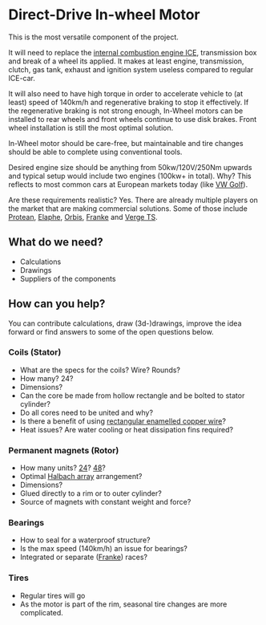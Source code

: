 # Direct-Drive In-wheel Motor

This is the most versatile component of the project. 

It will need to replace the [internal combustion engine ICE](https://en.wikipedia.org/wiki/Internal_combustion_engine), transmission box and break of a wheel its applied. It makes at least engine, transmission, clutch, gas tank, exhaust and ignition system useless compared to regular ICE-car.

It will also need to have high torque in order to accelerate vehicle to (at least) speed of 140km/h and regenerative braking to stop it effectively. If the regenerative braking is not strong enough, In-Wheel motors can be installed to rear wheels and front wheels continue to use disk brakes. Front wheel installation is still the most optimal solution.

In-Wheel motor should be care-free, but maintainable and tire changes should be able to complete using conventional tools.

Desired engine size should be anything from 50kw/120V/250Nm upwards and typical setup would include two engines (100kw+ in total). Why? This reflects to most common cars at European markets today (like [VW Golf](https://en.wikipedia.org/wiki/Volkswagen_Golf_Mk7#Engines)).

Are these requirements realistic? Yes. There are already multiple players on the market that are making commercial solutions. Some of those include [Protean](https://www.proteanelectric.com/), [Elaphe](https://in-wheel.com/en/), [Orbis](https://orbisdriven.com/), [Franke](https://www.frankedirectdrive.com/en/) and [Verge TS](https://www.vergemotorcycles.com/).

## What do we need? 

- Calculations
- Drawings
- Suppliers of the components

## How can you help?

You can contribute calculations, draw (3d-)drawings, improve the idea forward or find answers to some of the open questions below.

### Coils (Stator)

- What are the specs for the coils? Wire? Rounds?
- How many? 24?
- Dimensions?
- Can the core be made from hollow rectangle and be bolted to stator cylinder?
- Do all cores need to be united and why?
- Is there a benefit of using [rectangular enamelled copper wire](https://www.lww.se/products/rectangular-enamelled-copper-wire/)?
- Heat issues? Are water cooling or heat dissipation fins required? 

### Permanent magnets (Rotor)

- How many units? [24](https://electrek.co/2019/10/18/rmk-e2-hubless-electric-motorcycle-eicma/)? [48](https://www.frankedirectdrive.com/en/)?
- Optimal [Halbach array](https://en.wikipedia.org/wiki/Halbach_array) arrangement?
- Dimensions?
- Glued directly to a rim or to outer cylinder?
- Source of magnets with constant weight and force?

### Bearings

- How to seal for a waterproof structure?
- Is the max speed (140km/h) an issue for bearings?
- Integrated or separate ([Franke](https://www.franke-gmbh.com/)) races?

### Tires

- Regular tires will go
- As the motor is part of the rim, seasonal tire changes are more complicated.
